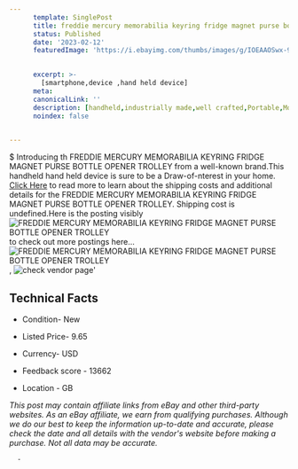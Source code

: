 ```yaml
---
      template: SinglePost
      title: freddie mercury memorabilia keyring fridge magnet purse bottle opener trolley
      status: Published
      date: '2023-02-12'
      featuredImage: 'https://i.ebayimg.com/thumbs/images/g/IOEAAOSwx-9fFxQR/s-l225.jpg'
       

      excerpt: >-
        [smartphone,device ,hand held device]
      meta:
      canonicalLink: ''
      description: [handheld,industrially made,well crafted,Portable,Mobile,Compact,Convenient,Lightweight,Maneuverable,Man-portable,Miniature,Carriable,Hand-held,Light,Holdable,Transportable,Mobile device,Pocket-sized,On-the-go,Wireless,Cordless,Compact size,Convenient size, smartphone,device ,hand held device]
      noindex: false
      

---
```

$
      Introducing th FREDDIE MERCURY MEMORABILIA KEYRING FRIDGE MAGNET PURSE BOTTLE OPENER TROLLEY from a well-known brand.This handheld hand held device is sure to be a Draw-of-nterest in your home. [Click Here](https://www.ebay.com/itm/164300352875?hash=item2641106d6b%3Ag%3AIOEAAOSwx-9fFxQR&mkevt=1&mkcid=1&mkrid=711-53200-19255-0&campid=%253CePNCampaignId%253E&customid=%253CreferenceId%253E&toolid=10049) to read more to learn about the shipping costs and additional details for the FREDDIE MERCURY MEMORABILIA KEYRING FRIDGE MAGNET PURSE BOTTLE OPENER TROLLEY. Shipping cost is undefined.Here is the posting visibly ![FREDDIE MERCURY MEMORABILIA KEYRING FRIDGE MAGNET PURSE BOTTLE OPENER TROLLEY](https://i.ebayimg.com/thumbs/images/g/IOEAAOSwx-9fFxQR/s-l225.jpg) to check out more postings here... ![FREDDIE MERCURY MEMORABILIA KEYRING FRIDGE MAGNET PURSE BOTTLE OPENER TROLLEY](https://i.ebayimg.com/images/g/IOEAAOSwx-9fFxQR/s-l1600.jpg), ![check vendor page]()'

      

 ## Technical Facts 



     
      

 - Condition- New 


      

 - Listed Price- 9.65 


      

 - Currency- USD 


      

 - Feedback score - 13662 


      

 - Location - GB 


      
      

 *_This post may contain affiliate links from eBay and other third-party websites. As an eBay affiliate, we earn from qualifying purchases. Although we do our best to keep the information up-to-date and accurate, please check the date and all details with the vendor's website before making a purchase. Not all data may be accurate._*




      -
